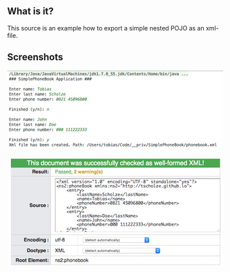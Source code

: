 What is it?
-
This source is an example how to export a simple nested POJO as an xml-file.

Screenshots
-
![Runtime](https://raw.githubusercontent.com/tscholze/ts-java-xml-phonebook/master/docs/runtime.png)

![Runtime](https://raw.githubusercontent.com/tscholze/ts-java-xml-phonebook/master/docs/validation.png)

